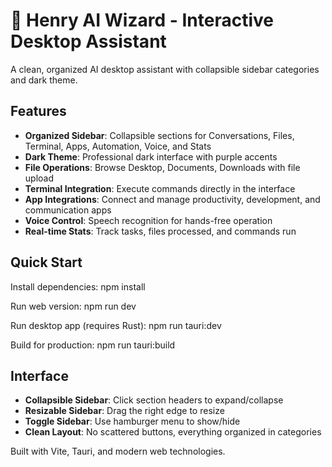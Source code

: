 # 🤖 Henry AI Wizard - Interactive Desktop Assistant

A clean, organized AI desktop assistant with collapsible sidebar categories and dark theme.

## Features

- **Organized Sidebar**: Collapsible sections for Conversations, Files, Terminal, Apps, Automation, Voice, and Stats
- **Dark Theme**: Professional dark interface with purple accents
- **File Operations**: Browse Desktop, Documents, Downloads with file upload
- **Terminal Integration**: Execute commands directly in the interface
- **App Integrations**: Connect and manage productivity, development, and communication apps
- **Voice Control**: Speech recognition for hands-free operation
- **Real-time Stats**: Track tasks, files processed, and commands run

## Quick Start

Install dependencies:
npm install

Run web version:
npm run dev

Run desktop app (requires Rust):
npm run tauri:dev

Build for production:
npm run tauri:build

## Interface

- **Collapsible Sidebar**: Click section headers to expand/collapse
- **Resizable Sidebar**: Drag the right edge to resize
- **Toggle Sidebar**: Use hamburger menu to show/hide
- **Clean Layout**: No scattered buttons, everything organized in categories

Built with Vite, Tauri, and modern web technologies.
